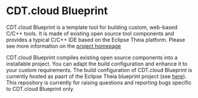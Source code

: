 # CDT.cloud Blueprint
CDT.cloud Blueprint is a template tool for building custom, web-based C/C++ tools. It is made of existing open source tool components and provides a typical C/C++ IDE based on the Eclipse Theia platform. Please see more information on the [project homepage](https://cdt-cloud.org)

CDT.cloud Blueprint compiles existing open source components into a installable project. You can adapt the build configuration and enhance it to your custom requirements. The build configuration of CDT.cloud Blueprint is currently hosted as pasrt of the Eclipse Theia blueprint project (see [here]()).
This repository is currently for raising questions and reporting bugs specific to CDT.cloud Blueprint only.
